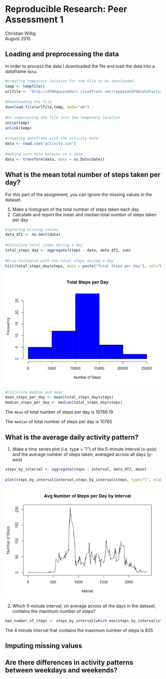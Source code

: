 # Reproducible Research: Peer Assessment 1
Christian Willig  
August 2015

## Loading and preprocessing the data
In order to process the data I downloaded the file and load the data into a dataframe `data`.

```r
#creating temporary location for the file to be downloaded
temp <- tempfile()
urlfile <- "http://d396qusza40orc.cloudfront.net/repdata%2Fdata%2Factivity.zip"

#Downloading the file
download.file(urlfile,temp, mode="wb")

#Un compressing the file into the temporary location
unzip(temp)
unlink(temp)

#creating dataframe with the activity data
data <- read.csv("activity.csv")

#making sure date behaves as a date
data <- transform(data, date = as.Date(date))
```


## What is the mean total number of steps taken per day?
For this part of the assignment, you can ignore the missing values in the dataset.  
1. Make a histogram of the total number of steps taken each day  
2. Calculate and report the mean and median total number of steps taken
per day  


```r
#ignoring missing values
data_df2 <- na.omit(data)

#Calculate total steps during a day
total_steps_day <- aggregate(steps ~ date, data_df2, sum)

#Draw histogram with the total steps during a day
hist(total_steps_day$steps, main = paste("Total Steps per Day"), col="blue", xlab="Number of Steps")
```

![](PA1_template_files/figure-html/unnamed-chunk-2-1.png) 

```r
#Calculate median and mean
mean_steps_per_day <- mean(total_steps_day$steps)
median_steps_per_day <- median(total_steps_day$steps)
```

The `mean` of total number of steps per day is 10766.19

The `median` of total number of steps per day is 10765

## What is the average daily activity pattern?
1. Make a time series plot (i.e. type = "l") of the 5-minute interval (x-axis)
and the average number of steps taken, averaged across all days (y-axis)  


```r
steps_by_interval <- aggregate(steps ~ interval, data_df2, mean)

plot(steps_by_interval$interval,steps_by_interval$steps, type="l", xlab="Interval", ylab="Number of Steps",main="Avg Number of Steps per Day by Interval")
```

![](PA1_template_files/figure-html/unnamed-chunk-3-1.png) 

2. Which 5-minute interval, on average across all the days in the dataset,
contains the maximum number of steps?  


```r
max_number_of_steps <- steps_by_interval[which.max(steps_by_interval$steps),1]
```
The 4 minute interval that contains the maximum number of steps is 835

## Imputing missing values



## Are there differences in activity patterns between weekdays and weekends?
